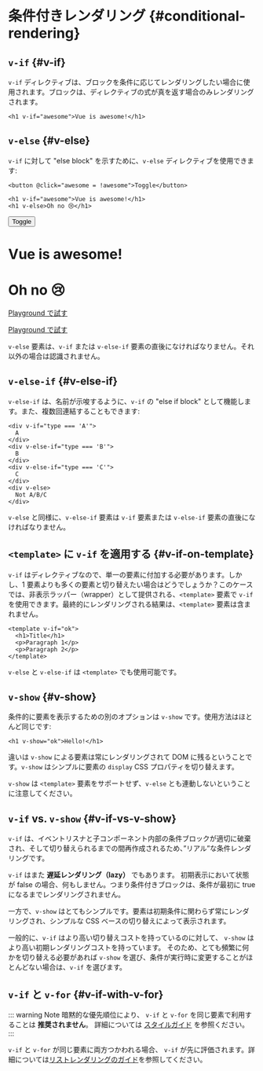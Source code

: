 # 条件付きレンダリング {#conditional-rendering}

<div class="options-api">
  <VueSchoolLink href="https://vueschool.io/lessons/conditional-rendering-in-vue-3" title="Free Vue.js Conditional Rendering Lesson"/>
</div>

<div class="composition-api">
  <VueSchoolLink href="https://vueschool.io/lessons/vue-fundamentals-capi-conditionals-in-vue" title="Free Vue.js Conditional Rendering Lesson"/>
</div>

<script setup>
import { ref } from 'vue'
const awesome = ref(true)
</script>

## `v-if` {#v-if}

`v-if` ディレクティブは、ブロックを条件に応じてレンダリングしたい場合に使用されます。ブロックは、ディレクティブの式が真を返す場合のみレンダリングされます。

```vue-html
<h1 v-if="awesome">Vue is awesome!</h1>
```

## `v-else` {#v-else}

`v-if` に対して "else block" を示すために、`v-else` ディレクティブを使用できます:

```vue-html
<button @click="awesome = !awesome">Toggle</button>

<h1 v-if="awesome">Vue is awesome!</h1>
<h1 v-else>Oh no 😢</h1>
```

<div class="demo">
  <button @click="awesome = !awesome">Toggle</button>
  <h1 v-if="awesome">Vue is awesome!</h1>
  <h1 v-else>Oh no 😢</h1>
</div>

<div class="composition-api">

[Playground で試す](https://play.vuejs.org/#eNpFjkEOgjAQRa8ydIMulLA1hegJ3LnqBskAjdA27RQXhHu4M/GEHsEiKLv5mfdf/sBOxux7j+zAuCutNAQOyZtcKNkZbQkGsFjBCJXVHcQBjYUSqtTKERR3dLpDyCZmQ9bjViiezKKgCIGwM21BGBIAv3oireBYtrK8ZYKtgmg5BctJ13WLPJnhr0YQb1Lod7JaS4G8eATpfjMinjTphC8wtg7zcwNKw/v5eC1fnvwnsfEDwaha7w==)

</div>
<div class="options-api">

[Playground で試す](https://play.vuejs.org/#eNpFjj0OwjAMha9iMsEAFWuVVnACNqYsoXV/RJpEqVOQqt6DDYkTcgRSWoplWX7y56fXs6O1u84jixlvM1dbSoXGuzWOIMdCekXQCw2QS5LrzbQLckje6VEJglDyhq1pMAZyHidkGG9hhObRYh0EYWOVJAwKgF88kdFwyFSdXRPBZidIYDWvgqVkylIhjyb4ayOIV3votnXxfwrk2SPU7S/PikfVfsRnGFWL6akCbeD9fLzmK4+WSGz4AA5dYQY=)

</div>

`v-else` 要素は、`v-if` または `v-else-if` 要素の直後になければなりません。それ以外の場合は認識されません。

## `v-else-if` {#v-else-if}

`v-else-if` は、名前が示唆するように、`v-if` の "else if block" として機能します。また、複数回連結することもできます:

```vue-html
<div v-if="type === 'A'">
  A
</div>
<div v-else-if="type === 'B'">
  B
</div>
<div v-else-if="type === 'C'">
  C
</div>
<div v-else>
  Not A/B/C
</div>
```

`v-else` と同様に、`v-else-if` 要素は `v-if` 要素または `v-else-if` 要素の直後になければなりません。

## `<template>` に `v-if` を適用する {#v-if-on-template}

`v-if` はディレクティブなので、単一の要素に付加する必要があります。しかし、1 要素よりも多くの要素と切り替えたい場合はどうでしょうか？このケースでは、非表示ラッパー（wrapper）として提供される、`<template>` 要素で `v-if` を使用できます。最終的にレンダリングされる結果は、`<template>` 要素は含まれません。

```vue-html
<template v-if="ok">
  <h1>Title</h1>
  <p>Paragraph 1</p>
  <p>Paragraph 2</p>
</template>
```

`v-else` と `v-else-if` は `<template>` でも使用可能です。

## `v-show` {#v-show}

条件的に要素を表示するための別のオプションは `v-show` です。使用方法はほとんど同じです:

```vue-html
<h1 v-show="ok">Hello!</h1>
```

違いは `v-show` による要素は常にレンダリングされて DOM に残るということです。`v-show` はシンプルに要素の `display` CSS プロパティを切り替えます。

`v-show` は `<template>` 要素をサポートせず、`v-else` とも連動しないということに注意してください。

## `v-if` vs. `v-show` {#v-if-vs-v-show}

`v-if` は、イベントリスナと子コンポーネント内部の条件ブロックが適切に破棄され、そして切り替えられるまでの間再作成されるため、”リアル”な条件レンダリングです。

`v-if` はまた **遅延レンダリング（lazy）** でもあります。 初期表示において状態が false の場合、何もしません。つまり条件付きブロックは、条件が最初に true になるまでレンダリングされません。

一方で、`v-show` はとてもシンプルです。要素は初期条件に関わらず常にレンダリングされ、シンプルな CSS ベースの切り替えによって表示されます。

一般的に、`v-if` はより高い切り替えコストを持っているのに対して、 `v-show` はより高い初期レンダリングコストを持っています。 そのため、とても頻繁に何かを切り替える必要があれば `v-show` を選び、条件が実行時に変更することがほとんどない場合は、`v-if` を選びます。

## `v-if` と `v-for` {#v-if-with-v-for}

::: warning Note
暗黙的な優先順位により、 `v-if` と `v-for` を同じ要素で利用することは **推奨されません**。 詳細については [スタイルガイド](/style-guide/rules-essential#avoid-v-if-with-v-for) を参照ください。
:::

`v-if` と `v-for` が同じ要素に両方つかわれる場合、 `v-if` が先に評価されます。詳細については[リストレンダリングのガイド](list.html#v-for-with-v-if)を参照してください。
